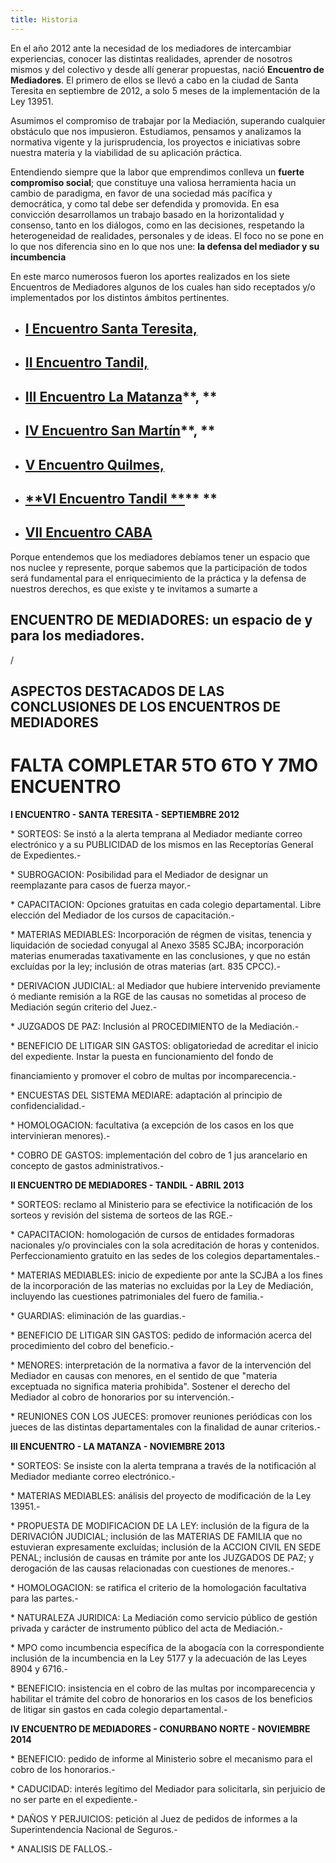 ```yaml
---
title: Historia
---
```

En el año 2012 ante la necesidad de los mediadores de intercambiar experiencias, conocer las distintas realidades, aprender de nosotros mismos y  del colectivo y desde allí generar propuestas, nació **Encuentro de Mediadores**. El primero de ellos se llevó a cabo en la ciudad de Santa Teresita en septiembre de 2012, a solo 5 meses de la implementación de la Ley 13951.

Asumimos el compromiso de trabajar por la Mediación, superando cualquier obstáculo que nos impusieron. Estudiamos, pensamos y analizamos la normativa vigente y la jurisprudencia, los proyectos e iniciativas sobre nuestra materia y la viabilidad de su aplicación práctica. 

Entendiendo siempre que la labor que emprendimos conlleva un **fuerte compromiso social**; que constituye una valiosa herramienta hacia un cambio de paradigma, en favor de una sociedad más pacífica y democrática, y como tal debe ser defendida y promovida. En esa convicción desarrollamos un trabajo basado en la horizontalidad y consenso, tanto en los diálogos, como en las decisiones, respetando la heterogeneidad de realidades, personales y de ideas. El foco no se pone en lo que nos diferencia sino en lo que nos une: **la defensa del mediador y su incumbencia**

En este marco numerosos fueron los aportes realizados en los siete Encuentros de Mediadores  algunos de los cuales han sido receptados y/o implementados por  los distintos ámbitos pertinentes. 

* ## [**I Encuentro Santa Teresita,**](/primero/)
* ## [**II Encuentro Tandil,**](/segundo/)
* ## [**III Encuentro La Matanza**](/tercero/)**, **
* ## [**IV Encuentro San Martín**](/cuarto/)**, **
* ## [**V Encuentro Quilmes,**](/quinto/)
* ## [**VI Encuentro Tandil **](/sexto/)\*\* \*\*
* ## [**VII Encuentro CABA**](<y VII Encuentro CABA(/septimo/>)

Porque entendemos que los mediadores debíamos tener un espacio que nos nuclee y represente, porque sabemos que la participación de todos será fundamental para el enriquecimiento de la práctica y la defensa de nuestros derechos, es que existe y te invitamos a sumarte a 

## ENCUENTRO DE MEDIADORES:  un espacio de y para los mediadores.

/

## ASPECTOS DESTACADOS DE LAS CONCLUSIONES DE LOS ENCUENTROS DE MEDIADORES 

# FALTA COMPLETAR 5TO 6TO Y 7MO ENCUENTRO

**I  ENCUENTRO - SANTA TERESITA - SEPTIEMBRE 2012**

\* SORTEOS:  Se instó a la alerta temprana al Mediador mediante correo electrónico y a su PUBLICIDAD de los mismos en las Receptorías General de Expedientes.-

\* SUBROGACION:  Posibilidad para el Mediador de designar un reemplazante para casos de fuerza mayor.-

\* CAPACITACION:  Opciones gratuitas en cada colegio departamental. Libre elección del Mediador de los cursos de capacitación.-

\* MATERIAS MEDIABLES:  Incorporación de régmen de visitas, tenencia y liquidación de sociedad conyugal al Anexo 3585 SCJBA; incorporación materias enumeradas taxativamente en las conclusiones, y que no están excluídas por la ley; inclusión de otras materias (art. 835 CPCC).-

\* DERIVACION JUDICIAL: al Mediador que hubiere intervenido previamente ó mediante remisión a la RGE de las causas no sometidas al proceso de Mediación según criterio del Juez.- 

\* JUZGADOS DE PAZ: Inclusión al PROCEDIMIENTO de la Mediación.-

\* BENEFICIO DE LITIGAR SIN GASTOS:  obligatoriedad de acreditar el inicio del expediente. Instar la puesta en funcionamiento del fondo de 

financiamiento y promover el cobro de multas por incomparecencia.-

\* ENCUESTAS DEL SISTEMA MEDIARE:  adaptación al principio de confidencialidad.-

\* HOMOLOGACION:  facultativa (a excepción de los casos en los que intervinieran menores).-

\* COBRO DE GASTOS: implementación del cobro de 1 jus arancelario en concepto de gastos administrativos.-

**II ENCUENTRO DE MEDIADORES - TANDIL - ABRIL 2013**

\* SORTEOS:  reclamo al Ministerio para se efectivice la notificación de los sorteos y revisión del sistema de sorteos de las RGE.-

\* CAPACITACION:  homologación de cursos de entidades formadoras nacionales y/o provinciales con la sola acreditación de horas y contenidos. Perfeccionamiento gratuito en las sedes de los colegios departamentales.-

\* MATERIAS MEDIABLES:  inicio de expediente por ante la SCJBA a los fines de la incorporación de las materias no excluidas por la Ley de Mediación, incluyendo las cuestiones patrimoniales del fuero de familia.-

\* GUARDIAS:  eliminación de las guardias.-

\*  BENEFICIO DE LITIGAR SIN GASTOS:  pedido de información acerca del procedimiento del cobro del beneficio.-

\* MENORES:  interpretación de la normativa a favor de la intervención del Mediador en causas con menores, en el sentido de que "materia exceptuada no significa materia prohibida". Sostener el derecho del Mediador al cobro de honorarios por su intervención.-

\* REUNIONES CON LOS JUECES:  promover reuniones periódicas con los jueces de las distintas departamentales con la finalidad de aunar criterios.-

**III  ENCUENTRO  - LA MATANZA - NOVIEMBRE 2013**

\* SORTEOS: Se insiste con la alerta temprana a través de la notificación al Mediador mediante correo electrónico.-

\* MATERIAS MEDIABLES:  análisis del proyecto de modificación de la Ley 13951.-

\* PROPUESTA DE MODIFICACION DE LA LEY: inclusión de la figura de la DERIVACIÓN JUDICIAL; inclusión de las MATERIAS DE FAMILIA que no estuvieran expresamente excluídas; inclusión de la ACCION CIVIL EN SEDE PENAL; inclusión de causas en trámite por ante los JUZGADOS DE PAZ;  y derogación de las causas relacionadas con cuestiones de menores.-

\* HOMOLOGACION:  se ratifica el criterio de la homologación facultativa para las partes.-

\* NATURALEZA JURIDICA: La Mediación como servicio público de gestión privada y carácter de instrumento público del acta de Mediación.-

\* MPO como incumbencia específica de la abogacía con la correspondiente inclusión de la incumbencia en la Ley 5177 y la adecuación de las Leyes 8904 y 6716.-

\* BENEFICIO:  insistencia en el cobro de las multas por incomparecencia y habilitar el trámite del cobro de honorarios en los casos de los beneficios de litigar sin gastos en cada colegio departamental.-

**IV ENCUENTRO DE MEDIADORES - CONURBANO NORTE - NOVIEMBRE 2014**

\* BENEFICIO:  pedido de informe al Ministerio sobre el mecanismo para el cobro de los honorarios.-

\* CADUCIDAD:  interés legítimo del Mediador para solicitarla, sin perjuicio de no ser parte en el expediente.-

\* DAÑOS Y PERJUICIOS: petición al Juez de pedidos de informes a la Superintendencia Nacional de Seguros.- 

\* ANALISIS DE FALLOS.-
